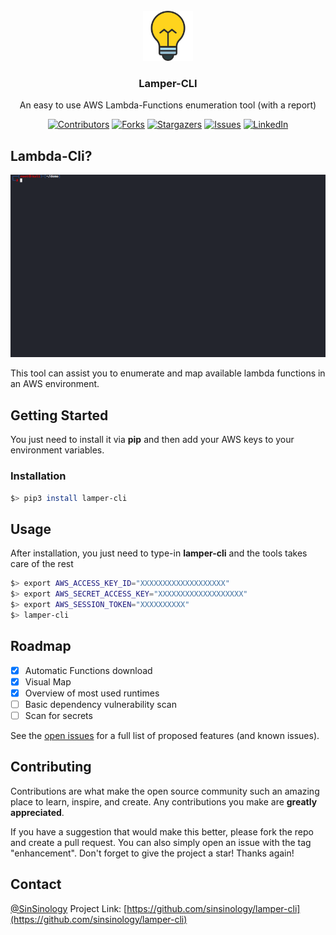 
<div id="top"></div>




<!-- PROJECT LOGO -->
<br />
<div align="center">
  <a href="https://github.com/sinsinology/lamper-cli">
    <img src="assets/images/logo.svg" alt="Logo" width="80" height="80">
  </a>

  <h3 align="center">Lamper-CLI</h3>

  <p align="center">
    An easy to use AWS Lambda-Functions enumeration tool (with a report)

  </p>
</div>


<div align="center">

[![Contributors][contributors-shield]][contributors-url]
[![Forks][forks-shield]][forks-url]
[![Stargazers][stars-shield]][stars-url]
[![Issues][issues-shield]][issues-url]
[![LinkedIn][linkedin-shield]][linkedin-url]

</div>

<!-- ABOUT THE PROJECT -->
## Lambda-Cli?

[![Product Name Screen Shot][product-screenshot]]([https://example.com](https://github.com/sinsinology/Lamper-Cli/))

This tool can assist you to enumerate and map available lambda functions in an AWS environment.


## Getting Started

You just need to install it via **pip** and then add your AWS keys to your environment variables.


### Installation

  ```sh
  $> pip3 install lamper-cli
  ```


<!-- USAGE EXAMPLES -->
## Usage

After installation, you just need to type-in **lamper-cli** and the tools takes care of the rest

 ```sh
 $> export AWS_ACCESS_KEY_ID="XXXXXXXXXXXXXXXXXXX"
 $> export AWS_SECRET_ACCESS_KEY="XXXXXXXXXXXXXXXXXXX"
 $> export AWS_SESSION_TOKEN="XXXXXXXXXX"
 $> lamper-cli
  ```


<!-- ROADMAP -->
## Roadmap

- [x] Automatic Functions download
- [x] Visual Map
- [x] Overview of most used runtimes
- [ ] Basic dependency vulnerability scan
- [ ] Scan for secrets

See the [open issues](https://github.com/sinsinology/Lamper-Cli/issues) for a full list of proposed features (and known issues).

<!-- CONTRIBUTING -->
## Contributing

Contributions are what make the open source community such an amazing place to learn, inspire, and create. Any contributions you make are **greatly appreciated**.

If you have a suggestion that would make this better, please fork the repo and create a pull request. You can also simply open an issue with the tag "enhancement".
Don't forget to give the project a star! Thanks again!


<!-- CONTACT -->
## Contact

[@SinSinology](https://twitter.com/SinSinology)
Project Link: [https://github.com/sinsinology/lamper-cli](https://github.com/sinsinology/lamper-cli)



[contributors-shield]: https://img.shields.io/github/contributors/sinsinology/Lamper-Cli.svg?style=for-the-badge
[contributors-url]: https://github.com/sinsinology/Lamper-Cli/graphs/contributors
[forks-shield]: https://img.shields.io/github/forks/sinsinology/Lamper-Cli.svg?style=for-the-badge
[forks-url]: https://github.com/sinsinology/Lamper-Cli/network/members
[stars-shield]: https://img.shields.io/github/stars/sinsinology/Lamper-Cli.svg?style=for-the-badge
[stars-url]: https://github.com/sinsinology/Lamper-Cli/stargazers
[issues-shield]: https://img.shields.io/github/issues/sinsinology/Lamper-Cli.svg?style=for-the-badge
[issues-url]: https://github.com/sinsinology/Lamper-Cli/issues
[linkedin-shield]: https://img.shields.io/badge/-LinkedIn-black.svg?style=for-the-badge&logo=linkedin&colorB=555
[linkedin-url]: https://www.linkedin.com/company/mdsec/
[product-screenshot]: assets/images/demo.gif
